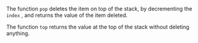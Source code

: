 <!--title={Pop and top}-->

<!--badges={Python:5,Algorithms:8}-->

<!--concepts={Stack Manipulation}-->

The function `pop` deletes the item on top of the stack, by decrementing the `index` , and returns the value of the item deleted.

The function `top` returns the value at the top of the stack without deleting anything. 


